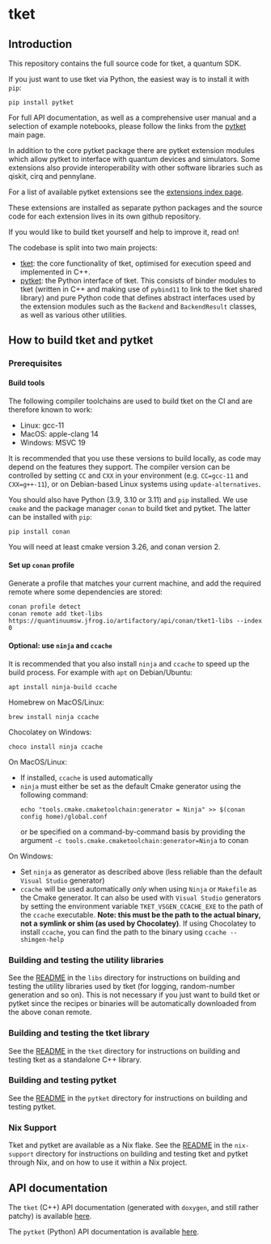 # tket

## Introduction

This repository contains the full source code for tket, a quantum SDK.

If you just want to use tket via Python, the easiest way is to install it with
`pip`:

```shell
pip install pytket
```

For full API documentation, as well as a comprehensive user manual and a
selection of example notebooks, please follow the links from the
[pytket](https://github.com/CQCL/pytket) main page.

In addition to the core pytket package there are pytket extension modules which allow pytket to interface with quantum devices and simulators. Some extensions also provide interoperability with other software libraries such as qiskit, cirq and pennylane.

For a list of available pytket extensions see the [extensions index page](https://cqcl.github.io/pytket-extensions/api/index.html).

These extensions are installed as separate python packages and the source code for each extension lives in its own github repository.

If you would like to build tket yourself and help to improve it, read on!

The codebase is split into two main projects:
 - [tket](tket): the core functionality of tket, optimised for execution speed
   and implemented in C++.
 - [pytket](pytket): the Python interface of tket. This consists of
   binder modules to tket (written in C++ and making use of `pybind11` to link to the tket
   shared library) and pure Python code that defines abstract interfaces 
   used by the extension modules such as the `Backend` and `BackendResult` classes,
   as well as various other utilities.

## How to build tket and pytket

### Prerequisites

#### Build tools

The following compiler toolchains are used to build tket on the CI and are
therefore known to work:

* Linux: gcc-11
* MacOS: apple-clang 14
* Windows: MSVC 19

It is recommended that you use these versions to build locally, as code may
depend on the features they support. The compiler version can be controlled by
setting `CC` and `CXX` in your environment (e.g. `CC=gcc-11` and `CXX=g++-11`),
or on Debian-based Linux systems using `update-alternatives`.

You should also have Python (3.9, 3.10 or 3.11) and `pip` installed. We use
`cmake` and the package manager `conan` to build tket and pytket. The latter can
be installed with `pip`:

```shell
pip install conan
```

You will need at least cmake version 3.26, and conan version 2.


#### Set up `conan` profile

Generate a profile that matches your current machine, and add the required
remote where some dependencies are stored:

```shell
conan profile detect
conan remote add tket-libs https://quantinuumsw.jfrog.io/artifactory/api/conan/tket1-libs --index 0
```

#### Optional: use `ninja` and `ccache`

It is recommended that you also install `ninja` and `ccache` to speed up the
build process. For example with `apt` on Debian/Ubuntu:
```shell
apt install ninja-build ccache
```
Homebrew on MacOS/Linux:
```shell
brew install ninja ccache
```
Chocolatey on Windows:
```shell
choco install ninja ccache
```

On MacOS/Linux:

- If installed, `ccache` is used automatically
- `ninja` must either be set as the default Cmake generator using the following command:
  ```shell
  echo "tools.cmake.cmaketoolchain:generator = Ninja" >> $(conan config home)/global.conf
  ```
  or be specified on a command-by-command basis by providing the argument
  `-c tools.cmake.cmaketoolchain:generator=Ninja` to conan

On Windows:
- Set `ninja` as generator as described above (less reliable than the default `Visual Studio` generator)
- `ccache` will be used automatically *only* when using `Ninja` or `Makefile` as the Cmake generator. It can
  also be used with `Visual Studio` generators by setting the environment
  variable `TKET_VSGEN_CCACHE_EXE` to the path of the `ccache` executable. **Note: this
  must be the path to the actual binary, not a symlink or shim (as used by Chocolatey)**. If using Chocolatey
  to install `ccache`, you can find the path to the binary using `ccache --shimgen-help`


### Building and testing the utility libraries

See the [README](libs/README.md) in the `libs` directory for instructions on
building and testing the utility libraries used by tket (for logging,
random-number generation and so on). This is not necessary if you just want to
build tket or pytket since the recipes or binaries will be automatically
downloaded from the above conan remote.

### Building and testing the tket library

See the [README](tket/README.md) in the `tket` directory for instructions on
building and testing tket as a standalone C++ library.

### Building and testing pytket

See the [README](pytket/README.md) in the `pytket` directory for instructions on
building and testing pytket.

### Nix Support

Tket and pytket are available as a Nix flake. See the [README](nix-support/README.md)
in the `nix-support` directory for instructions on building and testing tket and pytket
through Nix, and on how to use it within a Nix project.

## API documentation

The `tket` (C++) API documentation (generated with `doxygen`, and still rather
patchy) is available
[here](https://cqcl.github.io/tket/tket/api/index.html).

The `pytket` (Python) API documentation is available
[here](https://cqcl.github.io/tket/pytket/api/index.html).
